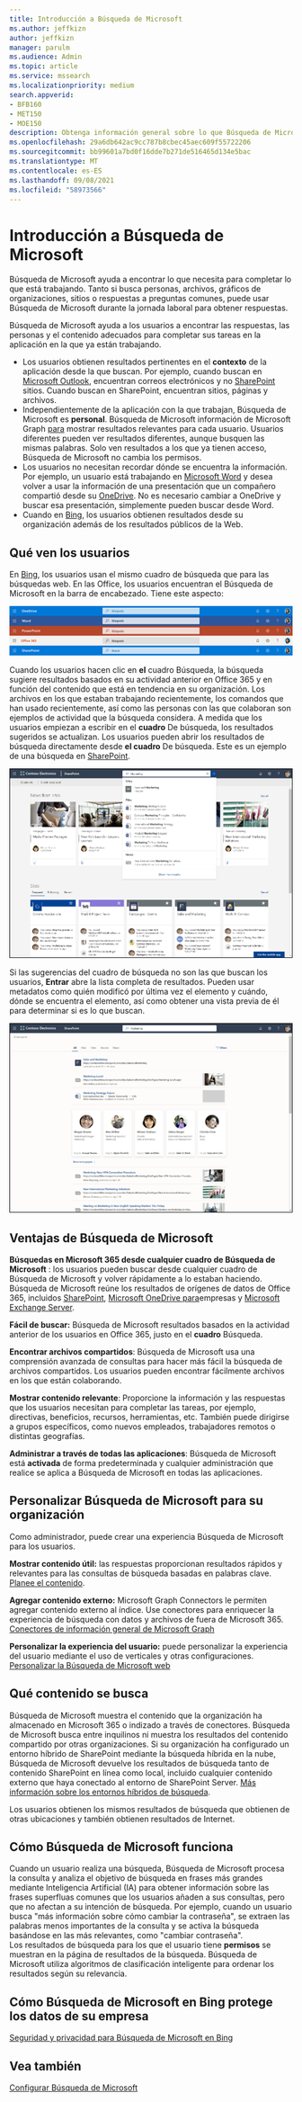 ```yaml
---
title: Introducción a Búsqueda de Microsoft
ms.author: jeffkizn
author: jeffkizn
manager: parulm
ms.audience: Admin
ms.topic: article
ms.service: mssearch
ms.localizationpriority: medium
search.appverid:
- BFB160
- MET150
- MOE150
description: Obtenga información general sobre lo que Búsqueda de Microsoft, sus ventajas y qué aplicaciones admiten Búsqueda de Microsoft.
ms.openlocfilehash: 29a6db642ac9cc787b8cbec45aec609f55722206
ms.sourcegitcommit: bb99601a7bd0f16dde7b271de516465d134e5bac
ms.translationtype: MT
ms.contentlocale: es-ES
ms.lasthandoff: 09/08/2021
ms.locfileid: "58973566"
---
```

# <a name="overview-of-microsoft-search"></a>Introducción a Búsqueda de Microsoft

Búsqueda de Microsoft ayuda a encontrar lo que necesita para completar lo que está trabajando. Tanto si busca personas, archivos, gráficos de organizaciones, sitios o respuestas a preguntas comunes, puede usar Búsqueda de Microsoft durante la jornada laboral para obtener respuestas.

Búsqueda de Microsoft ayuda a los usuarios a encontrar las respuestas, las personas y el contenido adecuados para completar sus tareas en la aplicación en la que ya están trabajando.

- Los usuarios obtienen resultados pertinentes en el **contexto** de la aplicación desde la que buscan. Por ejemplo, cuando buscan en [Microsoft Outlook](https://www.microsoft.com/outlook), encuentran correos electrónicos y no [SharePoint](http://sharepoint.com/) sitios. Cuando buscan en SharePoint, encuentran sitios, páginas y archivos.
- Independientemente de la aplicación con la que trabajan, Búsqueda de Microsoft es **personal**. Búsqueda de Microsoft información de Microsoft Graph [para](https://developer.microsoft.com/graph/) mostrar resultados relevantes para cada usuario. Usuarios diferentes pueden ver resultados diferentes, aunque busquen las mismas palabras. Solo ven resultados a los que ya tienen acceso, Búsqueda de Microsoft no cambia los permisos.
- Los usuarios no necesitan recordar dónde se encuentra la información. Por ejemplo, un usuario está trabajando en [Microsoft Word](https://products.office.com/word) y desea volver a usar la información de una presentación que un compañero compartió desde su [OneDrive](https://onedrive.live.com/about/). No es necesario cambiar a OneDrive y buscar esa presentación, simplemente pueden buscar desde Word.
- Cuando en [Bing](https://bing.com), los usuarios obtienen resultados desde su organización además de los resultados públicos de la Web.

## <a name="what-users-see"></a>Qué ven los usuarios

En [Bing](https://bing.com), los usuarios usan el mismo cuadro de búsqueda que para las búsquedas web. En las Office, los usuarios encuentran el Búsqueda de Microsoft en la barra de encabezado. Tiene este aspecto:

![Capturas de pantalla de las ventanas de la aplicación Búsqueda de Microsoft cuadro en la barra de encabezado.](media/Headings_520.png)

Cuando los usuarios hacen clic en **el** cuadro Búsqueda, la búsqueda sugiere resultados basados en su actividad anterior en Office 365 y en función del contenido que está en tendencia en su organización. Los archivos en los que estaban trabajando recientemente, los comandos que han usado recientemente, así como las personas con las que colaboran son ejemplos de actividad que la búsqueda considera. A medida que los usuarios empiezan a escribir en el **cuadro** De búsqueda, los resultados sugeridos se actualizan. Los usuarios pueden abrir los resultados de búsqueda directamente desde **el cuadro** De búsqueda. Este es un ejemplo de una búsqueda en [SharePoint](http://sharepoint.com/).

![Capturas de pantalla del Búsqueda de Microsoft con una consulta y resultados sugeridos.](media/SERP_text_520.png)

Si las sugerencias del cuadro de búsqueda no son las que buscan los usuarios, **Entrar** abre la lista completa de resultados. Pueden usar metadatos como quién modificó por última vez el elemento y cuándo, dónde se encuentra el elemento, así como obtener una vista previa de él para determinar si es lo que buscan.

![Capturas de pantalla de la Búsqueda de Microsoft de resultados.](media/search_box.png)

## <a name="benefits-of-microsoft-search"></a>Ventajas de Búsqueda de Microsoft

**Búsquedas en Microsoft 365 desde cualquier cuadro de Búsqueda de Microsoft** : los usuarios pueden buscar desde cualquier cuadro de Búsqueda de Microsoft y volver rápidamente a lo estaban haciendo. Búsqueda de Microsoft reúne los resultados de orígenes de datos de Office 365, incluidos [SharePoint](http://sharepoint.com/), [Microsoft OneDrive para](https://onedrive.live.com/about/business/)empresas y [Microsoft Exchange Server](https://products.office.com/exchange/microsoft-exchange-server).

**Fácil de buscar:** Búsqueda de Microsoft resultados basados en la actividad anterior de los usuarios en Office 365, justo en el **cuadro** Búsqueda.

**Encontrar archivos compartidos**: Búsqueda de Microsoft usa una comprensión avanzada de consultas para hacer más fácil la búsqueda de archivos compartidos. Los usuarios pueden encontrar fácilmente archivos en los que están colaborando.

**Mostrar contenido relevante**: Proporcione la información y las respuestas que los usuarios necesitan para completar las tareas, por ejemplo, directivas, beneficios, recursos, herramientas, etc. También puede dirigirse a grupos específicos, como nuevos empleados, trabajadores remotos o distintas geografías.

**Administrar a través de todas las aplicaciones**: Búsqueda de Microsoft está **activada** de forma predeterminada y cualquier administración que realice se aplica a Búsqueda de Microsoft en todas las aplicaciones.

## <a name="tailoring-microsoft-search-to-your-organization"></a>Personalizar Búsqueda de Microsoft para su organización

Como administrador, puede crear una experiencia Búsqueda de Microsoft para los usuarios.

**Mostrar contenido útil:** las respuestas proporcionan resultados rápidos y relevantes para las consultas de búsqueda basadas en palabras clave. [Planee el contenido](plan-your-content.md).

**Agregar contenido externo:** Microsoft Graph Connectors le permiten agregar contenido externo al índice. Use conectores para enriquecer la experiencia de búsqueda con datos y archivos de fuera de Microsoft 365. [Conectores de información general de Microsoft Graph](connectors-overview.md)

**Personalizar la experiencia del usuario:** puede personalizar la experiencia del usuario mediante el uso de verticales y otras configuraciones. [Personalizar la Búsqueda de Microsoft web](customize-search-page.md)

## <a name="what-content-is-searched"></a>Qué contenido se busca

Búsqueda de Microsoft muestra el contenido que la organización ha almacenado en Microsoft 365 o indizado a través de conectores. Búsqueda de Microsoft busca entre inquilinos ni muestra los resultados del contenido compartido por otras organizaciones. Si su organización ha configurado un entorno híbrido de SharePoint mediante la búsqueda híbrida en la nube, Búsqueda de Microsoft devuelve los resultados de búsqueda tanto de contenido SharePoint en línea como local, incluido cualquier contenido externo que haya conectado al entorno de SharePoint Server. [Más información sobre los entornos híbridos de búsqueda](/sharepoint/hybrid/learn-about-cloud-hybrid-search-for-sharepoint).

Los usuarios obtienen los mismos resultados de búsqueda que obtienen de otras ubicaciones y también obtienen resultados de Internet.

## <a name="how-microsoft-search-works"></a>Cómo Búsqueda de Microsoft funciona

Cuando un usuario realiza una búsqueda, Búsqueda de Microsoft procesa la consulta y analiza el objetivo de búsqueda en frases más grandes mediante Inteligencia Artificial (IA) para obtener información sobre las frases superfluas comunes que los usuarios añaden a sus consultas, pero que no afectan a su intención de búsqueda. Por ejemplo, cuando un usuario busca "más información sobre cómo cambiar la contraseña", se extraen las palabras menos importantes de la consulta y se activa la búsqueda basándose en las más relevantes, como "cambiar contraseña".  
Los resultados de búsqueda para los que el usuario tiene **permisos** se muestran en la página de resultados de la búsqueda. Búsqueda de Microsoft utiliza algoritmos de clasificación inteligente para ordenar los resultados según su relevancia.

## <a name="how-microsoft-search-in-bing-protects-your-company-data"></a>Cómo Búsqueda de Microsoft en Bing protege los datos de su empresa

[Seguridad y privacidad para Búsqueda de Microsoft en Bing](security-for-search.md)

## <a name="see-also"></a>Vea también

[Configurar Búsqueda de Microsoft](setup-microsoft-search.md)